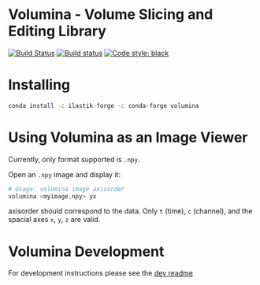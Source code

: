 **Volumina** - Volume Slicing and Editing Library
=============================================

[![Build Status](https://travis-ci.org/ilastik/volumina.svg?branch=master)](https://travis-ci.org/ilastik/volumina)
[![Build status](https://ci.appveyor.com/api/projects/status/t371b1yf0eo7u5mp/branch/master?svg=true)](https://ci.appveyor.com/project/k-dominik/volumina-r7dc9/branch/master)
[![Code style: black](https://img.shields.io/badge/code%20style-black-000000.svg)](https://github.com/ambv/black)

Installing
==========

```bash
conda install -c ilastik-forge -c conda-forge volumina
```

Using Volumina as an Image Viewer
=================================

Currently, only format supported is `.npy`.

Open an `.npy` image and display it:

```bash
# Usage: volumina image axisorder
volumina <myimage.npy> yx
```

axisorder should correspond to the data. Only `t` (time), `c` (channel), and the spacial axes `x`, `y`, `z` are valid.


Volumina Development
====================

For development instructions please see the [dev readme](dev/Readme.md)
